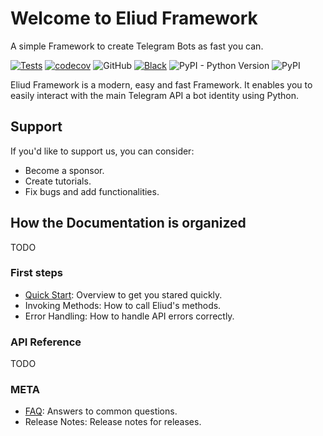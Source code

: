 # Welcome to Eliud Framework

A simple Framework to create Telegram Bots as fast you can.

[![Tests](https://github.com/ragnarok22/eliud/actions/workflows/tests.yml/badge.svg)](https://github.com/ragnarok22/eliud/actions/workflows/tests.yml)
[![codecov](https://codecov.io/gh/ragnarok22/eliud/branch/main/graph/badge.svg?token=TslpCxsPRQ)](https://codecov.io/gh/ragnarok22/eliud)
![GitHub](https://img.shields.io/github/license/ragnarok22/eliud)
[![Black](https://img.shields.io/badge/code%20style-black-000000.svg)](https://black.readthedocs.io/en/stable/)
![PyPI - Python Version](https://img.shields.io/pypi/pyversions/eliud)
![PyPI](https://img.shields.io/pypi/v/eliud)

Eliud Framework is a modern, easy and fast Framework. It enables you to easily interact with the main Telegram API
a bot identity using Python.

## Support
If you'd like to support us, you can consider:

* Become a sponsor.
* Create tutorials.
* Fix bugs and add functionalities.


## How the Documentation is organized

TODO


### First steps

* [Quick Start](): Overview to get you stared quickly.
* Invoking Methods: How to call Eliud's methods.
* Error Handling: How to handle API errors correctly.

### API Reference

TODO

### META

* [FAQ](): Answers to common questions.
* Release Notes: Release notes for releases.
